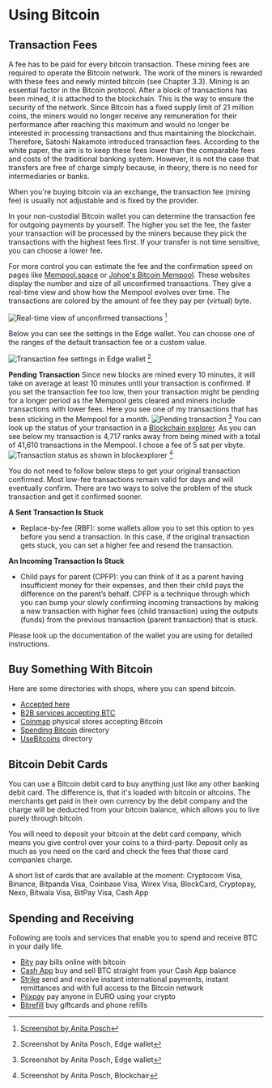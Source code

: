 # Using Bitcoin

## Transaction Fees
A fee has to be paid for every bitcoin transaction. These mining fees are required to operate the Bitcoin network. The work of the miners is rewarded with these fees and newly minted bitcoin (see Chapter 3.3). Mining is an essential factor in the Bitcoin protocol. After a block of transactions has been mined, it is attached to the blockchain. This is the way to ensure the security of the network. Since Bitcoin has a fixed supply limit of 21 million coins, the miners would no longer receive any remuneration for their performance after reaching this maximum and would no longer be interested in processing transactions and thus maintaining the blockchain. Therefore, Satoshi Nakamoto introduced transaction fees. According to the white paper, the aim is to keep these fees lower than the comparable fees and costs of the traditional banking system. However, it is not the case that transfers are free of charge simply because, in theory, there is no need for intermediaries or banks.

When you're buying bitcoin via an exchange, the transaction fee (mining fee) is usually not adjustable and is fixed by the provider.

In your non-custodial Bitcoin wallet you can determine the transaction fee for outgoing payments by yourself. The higher you set the fee, the faster your transaction will be processed by the miners because they pick the transactions with the highest fees first. If your transfer is not time sensitive, you can choose a lower fee.

For more control you can estimate the fee and the confirmation speed on pages like [Mempool.space](https://mempool.space/) or [Johoe's Bitcoin Mempool](https://jochen-hoenicke.de/queue/). These websites display the number and size of all unconfirmed transactions. They give a real-time view and show how the Mempool evolves over time. The transactions are colored by the amount of fee they pay per (virtual) byte.

![Real-time view of unconfirmed transactions](resources/_Mempool-space-white-back.png) [^74]

Below you can see the settings in the Edge wallet. You can choose one of the ranges of the default transaction fee or a custom value. 

![Transaction fee settings in Edge wallet](resources/_transaction-fee-setting.png) [^75]

**Pending Transaction**
Since new blocks are mined every 10 minutes, it will take on average at least 10 minutes until your transaction is confirmed. If you set the transaction fee too low, then your transaction might be pending for a longer period as the Mempool gets cleared and miners include transactions with lower fees. Here you see one of my transactions that has been sticking in the Mempool for a month. 
![Pending transaction](resources/_Pending-transaction-edge.png)  [^76]
You can look up the status of your transaction in a [Blockchain explorer](https://blockchair.com). As you can see below my transaction is 4,717 ranks away from being mined with a total of 41,610 transactions in the Mempool. I chose a fee of 5 sat per vbyte.
![Transaction status as shown in blockexplorer](resources/_Pending-transaction-explorer.png) [^77]

You do not need to follow below steps to get your original transaction confirmed. Most low-fee transactions remain valid for days and will eventually confirm. There are two ways to solve the problem of the stuck transaction and get it confirmed sooner. 

**A Sent Transaction Is Stuck**
* Replace-by-fee (RBF): some wallets allow you to set this option to yes before you send a transaction. In this case, if the original transaction gets stuck, you can set a higher fee and resend the transaction.

**An Incoming Transaction Is Stuck**
* Child pays for parent (CPFP): you can think of it as a parent having insufficient money for their expenses, and then their child pays the difference on the parent’s behalf. CPFP is a technique through which you can bump your slowly confirming incoming transactions by making a new transaction with higher fees (child transaction) using the outputs (funds) from the previous transaction (parent transaction) that is stuck.

Please look up the documentation of the wallet you are using for detailed instructions.

## Buy Something With Bitcoin
Here are some directories with shops, where you can spend bitcoin.
* [Accepted here](https://www.acceptedhere.io)
* [B2B services accepting BTC](https://cryptwerk.com/companies/b2b/btc/)
* [Coinmap](https://coinmap.org/view/) physical stores accepting Bitcoin
* [Spending Bitcoin](https://spending-bitcoin.com/) directory
* [UseBitcoins](https://usebitcoins.info/) directory

## Bitcoin Debit Cards
You can use a Bitcoin debit card to buy anything just like any other banking debit card. The difference is, that it's loaded with bitcoin or altcoins. The merchants get paid in their own currency by the debit company and the charge will be deducted from your bitcoin balance, which allows you to live purely through bitcoin. 

You will need to deposit your bitcoin at the debt card company, which means you give control over your coins to a third-party. Deposit only as much as you need on the card and check the fees that those card companies charge.

A short list of cards that are available at the moment:
Cryptocom Visa, Binance, Bitpanda Visa, Coinbase Visa, Wirex Visa, BlockCard, Cryptopay, Nexo, Bitwala Visa, BitPay Visa, Cash App

## Spending and Receiving
Following are tools and services that enable you to spend and receive BTC in your daily life.
* [Bity](https://bity.com/products/crypto-online-bill-pay/) pay bills online with bitcoin
* [Cash App](https://cash.app/bitcoin) buy and sell BTC straight from your Cash App balance
* [Strike](https://global.strike.me/) send and receive instant international payments, instant remittances and with full access to the Bitcoin network
* [Piixpay](https://www.piixpay.com/?lang=en) pay anyone in EURO using your crypto
* [Bitrefill](https://www.bitrefill.com/?hl=en) buy giftcards and phone refills

[^74]: [Screenshot by Anita Posch](https://mempool.space)
[^75]: Screenshot by Anita Posch, Edge wallet
[^76]: Screenshot by Anita Posch, Edge wallet
[^77]: Screenshot by Anita Posch, Blockchair